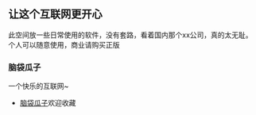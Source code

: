 <div class="container readme-background">
	<div class="readme">
	<h2>让这个互联网更开心</h2>
		<p>此空间放一些日常使用的软件，没有套路，看着国内那个xx公司，真的太无耻。个人可以随意使用，商业请购买正版</p>
	<h3>脑袋瓜子</h3>
		<p>一个快乐的互联网~</p>	 
	<ul>
		<li><a target="_blank" href="http://www.naodai.org/">脑袋瓜子</a>欢迎收藏</li>
	</ul>
	</div>
</div>
